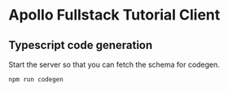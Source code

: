 # Apollo Fullstack Tutorial Client

## Typescript code generation

Start the server so that you can fetch the schema for codegen.

```
npm run codegen
```

